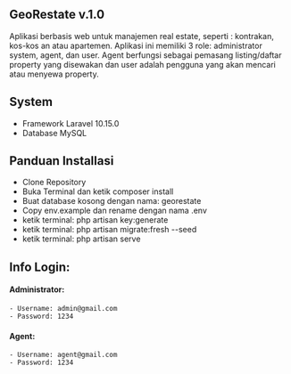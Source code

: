 ## GeoRestate v.1.0
Aplikasi berbasis web untuk manajemen real estate, seperti : kontrakan, kos-kos an atau apartemen. Aplikasi ini memiliki 3 role: administrator system, agent, dan user. Agent berfungsi sebagai pemasang listing/daftar property yang disewakan dan user adalah pengguna yang akan mencari atau menyewa property.

## System
- Framework Laravel 10.15.0
- Database MySQL

## Panduan Installasi
- Clone Repository
- Buka Terminal dan ketik composer install
- Buat database kosong dengan nama: georestate
- Copy env.example dan rename dengan nama .env
- ketik terminal: php artisan key:generate
- ketik terminal: php artisan migrate:fresh --seed
- ketik terminal: php artisan serve

## Info Login:
#### Administrator:
    - Username: admin@gmail.com
    - Password: 1234
#### Agent: 
    - Username: agent@gmail.com
    - Password: 1234

